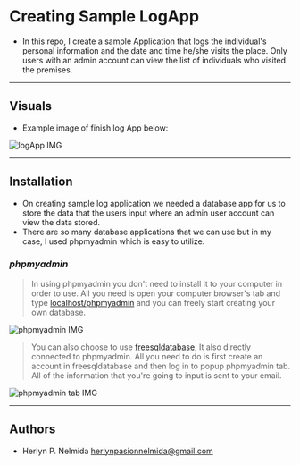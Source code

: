# Creating Sample LogApp

- In this repo, I create a sample  Application that logs the individual's personal information and the date and time he/she visits the place. Only users with an admin account can view the list of individuals who visited the premises.

---

## Visuals

- Example image of finish log App below: 


![logApp IMG](https://cdn.fbsbx.com/v/t59.2708-21/260168505_603362037549198_2874443671557917640_n.gif?_nc_cat=102&ccb=1-5&_nc_sid=041f46&_nc_eui2=AeFaNlXY0NOq0zGfwatkbEgfZ1TE8E-IxnRnVMTwT4jGdBI5vMObhapkvSGJps7yXnrmqUL3viymKd4UdpZVl9-h&_nc_ohc=AWij2-eFngQAX8MA5pv&_nc_ht=cdn.fbsbx.com&oh=03eecc50c93283111f4a8e93a40accd5&oe=61A1974B)

---

## Installation
- On creating sample log application we needed a database app for us to store the data that the users input where an admin user account can view the data stored.
- There are so many database applications that we can use but in my case, I used phpmyadmin which is easy to utilize.

### _*phpmyadmin*_

> In using phpmyadmin you don't need to install it to your computer in order to use. All you need is open your computer browser's tab and type [localhost/phpmyadmin](http://localhost/phpmyadmin/ "phpmyadmin") and you can freely start creating your own database.

![phpmyadmin IMG](https://scontent.xx.fbcdn.net/v/t1.15752-9/p206x206/260366894_227301289514365_4716858292646559482_n.png?_nc_cat=100&ccb=1-5&_nc_sid=aee45a&_nc_eui2=AeEsoOnOWDi0W_Va5vHSbh01i4Dq-BQy1_GLgOr4FDLX8aCxB-u6vM88HuJJgDkMYXVuGuYMniRvZHadIOwT2vLn&_nc_ohc=JmXXX0ubzLMAX-Ta6G9&_nc_ad=z-m&_nc_cid=0&_nc_ht=scontent.xx&oh=c1ac41570142e6d622ff10b37e36a01f&oe=61C54536)
> You can also choose to use [freesqldatabase](https://www.freesqldatabase.com/ "freesqldatabase"), It also directly connected to phpmyadmin. All you need to do is first create an account in freesqldatabase and then log in to popup phpmyadmin tab. All of the information that you're going to input is sent to your email.

![phpmyadmin tab IMG](https://scontent.xx.fbcdn.net/v/t1.15752-9/p206x206/257771217_631963741173655_573521996328712963_n.png?_nc_cat=106&ccb=1-5&_nc_sid=aee45a&_nc_eui2=AeGLDgNzB9mIaAX6ol52SUuv_whaVsidRSD_CFpWyJ1FIF2xFfBI7hSHLycHmW45yAgMYByEAZALFSljtGnH1RL3&_nc_ohc=H289tg5rnJYAX_Pd-5Q&_nc_ad=z-m&_nc_cid=0&_nc_ht=scontent.xx&oh=9f66f13baf43d9628f33023602bc8837&oe=61C64138)

---
## Authors

- Herlyn P. Nelmida <herlynpasionnelmida@gmail.com>
